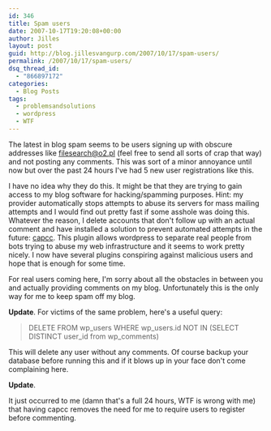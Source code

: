 ```yaml
---
id: 346
title: Spam users
date: 2007-10-17T19:20:08+00:00
author: Jilles
layout: post
guid: http://blog.jillesvangurp.com/2007/10/17/spam-users/
permalink: /2007/10/17/spam-users/
dsq_thread_id:
  - "866897172"
categories:
  - Blog Posts
tags:
  - problemsandsolutions
  - wordpress
  - WTF
---
```

The latest in blog spam seems to be users signing up with obscure addresses like filesearch@o2.pl (feel free to send all sorts of crap that way) and not posting any comments. This was sort of a minor annoyance until now but over the past 24 hours I've had 5 new user registrations like this.

I have no idea why they do this. It might be that they are trying to gain access to my blog software for hacking/spamming purposes. Hint: my provider automatically stops attempts to abuse its servers for mass mailing attempts and I would find out pretty fast if some asshole was doing this. Whatever the reason, I delete accounts that don't follow up with an actual comment and have installed a solution to prevent automated attempts in the future: <a href="http://fuctweb.com/2007/06/15/capcc/">capcc</a>. This plugin allows wordpress to separate real people from bots trying to abuse my web infrastructure and it seems to work pretty nicely. I now have several plugins conspiring against malicious users and hope that is enough for some time.

For real users coming here, I'm sorry about all the obstacles in between you and actually providing comments on my blog. Unfortunately this is the only way for me to keep spam off my blog.

<strong>Update</strong>.
For victims of the same problem, here's a useful query:

<blockquote>DELETE FROM wp_users WHERE wp_users.id NOT IN (SELECT DISTINCT user_id from wp_comments)</blockquote>

This will delete any user without any comments. Of course backup your database before running this and if it blows up in your face don't come complaining here.

<strong>Update</strong>.

It just occurred to me (damn that's a full 24 hours, WTF is wrong with me) that having capcc removes the need for me to require users to register before commenting.